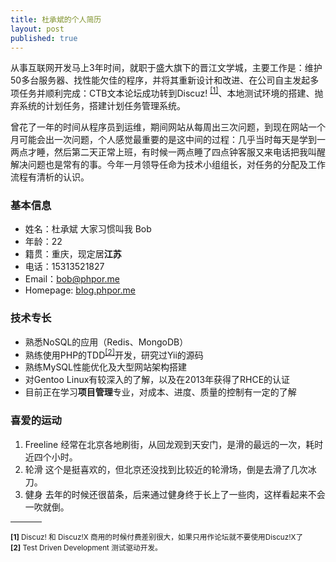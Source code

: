 ```yaml
---
title: 杜承斌的个人简历
layout: post
published: true
---
```

从事互联网开发马上3年时间，就职于盛大旗下的晋江文学城，主要工作是：维护50多台服务器、找性能欠佳的程序，并将其重新设计和改进、在公司自主发起多项任务并顺利完成：CTB文本论坛成功转到Discuz! <sup><a href="#info1">[1]</a></sup>、本地测试环境的搭建、抛弃系统的计划任务，搭建计划任务管理系统。

曾花了一年的时间从程序员到运维，期间网站从每周出三次问题，到现在网站一个月可能会出一次问题，个人感觉最重要的是这中间的过程：几乎当时每天是学到一两点才睡，然后第二天正常上班，有时候一两点睡了四点钟客服又来电话把我叫醒解决问题也是常有的事。今年一月领导任命为技术小组组长，对任务的分配及工作流程有清析的认识。

### 基本信息 
* 姓名：杜承斌    大家习惯叫我 Bob
* 年龄：22
* 籍贯：重庆，现定居**江苏**
* 电话：15313521827
* Email：bob@phpor.me
* Homepage: [blog.phpor.me](http://blog.phpor.me)


### 技术专长

* 熟悉NoSQL的应用（Redis、MongoDB）
* 熟练使用PHP的TDD<sup><a href="#info2">[2]</a></sup>开发，研究过Yii的源码
* 熟练MySQL性能优化及大型网站架构搭建
* 对Gentoo Linux有较深入的了解，以及在2013年获得了RHCE的认证
* 目前正在学习**项目管理**专业，对成本、进度、质量的控制有一定的了解

### 喜爱的运动
1. Freeline  经常在北京各地刷街，从回龙观到天安门，是滑的最远的一次，耗时近四个小时。
2. 轮滑      这个是挺喜欢的，但北京还没找到比较近的轮滑场，倒是去滑了几次冰刀。
3. 健身 去年的时候还很苗条，后来通过健身终于长上了一些肉，这样看起来不会一吹就倒。

<div style="width: 10%;"> <hr style="width: 100%;"/> </div>

<small id="info1"><b>[1]</b> Discuz! 和 Discuz!X 商用的时候付费差别很大，如果只用作论坛就不要使用Discuz!X了</small><br /><small id="info2"><b>[2]</b> Test Driven Development 测试驱动开发。</small>
